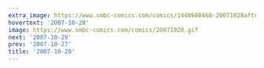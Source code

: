 ```yaml
---
extra_image: https://www.smbc-comics.com/comics/1448600468-20071028after.png
hovertext: '2007-10-28'
image: https://www.smbc-comics.com/comics/20071028.gif
next: '2007-10-29'
prev: '2007-10-27'
title: '2007-10-28'
---
```

